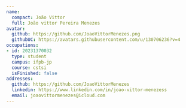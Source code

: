```yaml
---
name:
  compact: João Vittor
  full: João vittor Pereira Menezes
avatar:
  github: https://github.com/JoaoVittorMenezes.png
  githubUC: https://avatars.githubusercontent.com/u/130706236?v=4
occupations:
- id: 20231370032
  type: student
  campus: ifpb-jp
  course: cstsi
  isFinished: false
addresses:
  github: https://github.com/JoaoVittorMenezes
  linkedin: https://www.linkedin.com/in/joao-vittor-menezess
  email: joaovittormenezes@icloud.com
---
```

